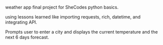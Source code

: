 weather app final project for SheCodes python basics.

using lessons learned like importing requests, rich, datetime, and integrating API.

Prompts user to enter a city and displays the current temperature and the next 6 days forecast.
